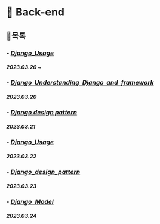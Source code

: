 # **💸 Back-end**

## 📱목록

### - [*Django_Usage*]()
##### 2023.03.20 ~

### - [*Django_Understanding_Django_and_framework*](https://github.com/ParkJiHwan22/TIL/blob/main/TIL_Repositories/Back-end/230320_Django_basic.md)
##### 2023.03.20

### - [*Django design pattern*](https://github.com/ParkJiHwan22/TIL/blob/main/TIL_Repositories/Back-end/230321_Django_Django_design_pattern.md)
##### 2023.03.21

### - [*Django_Usage*](https://github.com/ParkJiHwan22/TIL/blob/main/TIL_Repositories/Back-end/230322_Django_Template.md)
##### 2023.03.22

### - [*Django_design_pattern*](https://github.com/ParkJiHwan22/TIL/blob/main/TIL_Repositories/Back-end/230323_Django_django_URLs.md)
##### 2023.03.23

### - [*Django_Model*]()
##### 2023.03.24